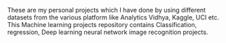 These are my personal projects which I have done by using different datasets from the various platform like Analytics Vidhya, Kaggle, UCI etc.
This Machine learning projects repository contains Classification, regression, Deep learning neural network image recognition projects.
